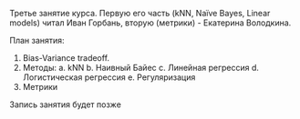 Третье занятие курса. Первую его часть (kNN, Naïve Bayes, Linear models) читал Иван Горбань, вторую (метрики) - Екатерина Володкина.  

План занятия:
1. Bias-Variance tradeoff.
2. Методы:
	a. kNN
	b. Наивный Байес
	c. Линейная регрессия
	d. Логистическая регрессия
	e. Регуляризация
3. Метрики

Запись занятия будет позже
